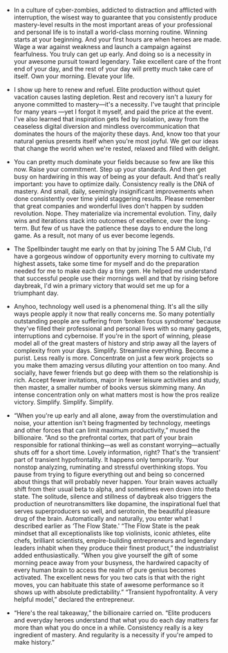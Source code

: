 - In a culture of cyber-zombies, addicted to distraction and afflicted with interruption, the wisest way to guarantee that you consistently produce mastery-level results in the most important areas of your professional and personal life is to install a world-class morning routine. Winning starts at your beginning. And your first hours are when heroes are made. 
Wage a war against weakness and launch a campaign against fearfulness. You truly can get up early. And doing so is a necessity in your awesome pursuit toward legendary. 
Take excellent care of the front end of your day, and the rest of your day will pretty much take care of itself. Own your morning. Elevate your life.


- I show up here to renew and refuel. Elite production without quiet vacation causes lasting depletion. Rest and recovery isn't a luxury for anyone committed to mastery—it's a necessity. I've taught that principle for many years —yet I forgot it myself, and paid the price at the event. I've also learned that inspiration gets fed by isolation, away from the ceaseless digital diversion and mindless overcommunication that dominates the hours of the majority these days. And, know too that your natural genius presents itself when you're most joyful. We get our ideas that change the world when we're rested, relaxed and filled with delight.


- You can pretty much dominate your fields because so few are like this now. Raise your commitment. Step up your standards. And then get busy on hardwiring in this way of being as your default. And that's really important: you have to optimize daily. Consistency really is the DNA of mastery. And small, daily, seemingly insignificant improvements when done consistently over time yield staggering results. Please remember that great companies and wonderful lives don't happen by sudden revolution. Nope. They materialize via incremental evolution. Tiny, daily wins and iterations stack into outcomes of excellence, over the long-term. But few of us have the patience these days to endure the long game. As a result, not many of us ever become legends.


- The Spellbinder taught me early on that by joining The 5 AM Club, I'd have a gorgeous window of opportunity every morning to cultivate my highest assets, take some time for myself and do the preparation needed for me to make each day a tiny gem. He helped me understand that successful people use their mornings well and that by rising before daybreak, I'd win a primary victory that would set me up for a triumphant day.


- Anyhoo, technology well used is a phenomenal thing. It's all the silly ways people apply it now that really concerns me. So many potentially outstanding people are suffering from ‘broken focus syndrome' because they've filled their professional and personal lives with so many gadgets, interruptions and cybernoise. If you're in the sport of winning, please model all of the great masters of history and strip away all the layers of complexity from your days. Simplify. Streamline everything. Become a purist. Less really is more. Concentrate on just a few work projects so you make them amazing versus diluting your attention on too many. And socially, have fewer friends but go deep with them so the relationship is rich. Accept fewer invitations, major in fewer leisure activities and study, then master, a smaller number of books versus skimming many. An intense concentration only on what matters most is how the pros realize victory. Simplify. Simplify. Simplify.


- “When you're up early and all alone, away from the overstimulation and noise, your attention isn't being fragmented by technology, meetings and other forces that can limit maximum productivity,” mused the billionaire. “And so the prefrontal cortex, that part of your brain responsible for rational thinking—as well as constant worrying—actually shuts off for a short time. Lovely information, right? That's the ‘transient' part of transient hypofrontality. It happens only temporarily. Your nonstop analyzing, ruminating and stressful overthinking stops. You pause from trying to figure everything out and being so concerned about things that will probably never happen. Your brain waves actually shift from their usual beta to alpha, and sometimes even down into theta state. The solitude, silence and stillness of daybreak also triggers the production of neurotransmitters like dopamine, the inspirational fuel that serves superproducers so well, and serotonin, the beautiful pleasure drug of the brain. Automatically and naturally, you enter what I described earlier as ‘The Flow State.' “The Flow State is the peak mindset that all exceptionalists like top violinists, iconic athletes, elite chefs, brilliant scientists, empire-building entrepreneurs and legendary leaders inhabit when they produce their finest product,” the industrialist added enthusiastically.
“When you give yourself the gift of some morning peace away from your busyness, the hardwired capacity of every human brain to access the realm of pure genius becomes activated. The excellent news for you two cats is that with the right moves, you can habituate this state of awesome performance so it shows up with absolute predictability.” “Transient hypofrontality. A very helpful model,” declared the entrepreneur.


- “Here's the real takeaway,” the billionaire carried on. “Elite producers and everyday heroes understand that what you do each day matters far more than what you do once in a while. Consistency really is a key ingredient of mastery. And regularity is a necessity if you're amped to make history.”
